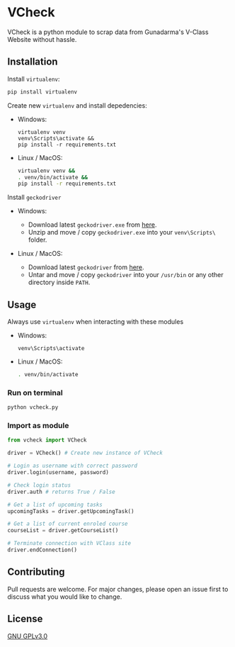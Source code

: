 # VCheck 

VCheck is a python module to scrap data from Gunadarma's V-Class Website without hassle.

## Installation

Install `virtualenv`:

```bash
pip install virtualenv
```

Create new `virtualenv` and install depedencies:

- Windows:

    ```
    virtualenv venv
    venv\Scripts\activate &&
    pip install -r requirements.txt
    ```

- Linux / MacOS:

    ```bash
    virtualenv venv &&
    . venv/bin/activate && 
    pip install -r requirements.txt
    ```

Install `geckodriver`

- Windows:

  - Download latest `geckodriver.exe` from [here](https://github.com/mozilla/geckodriver/releases/).
  - Unzip and move / copy `geckodriver.exe` into your `venv\Scripts\` folder.

- Linux / MacOS:

  - Download latest `geckodriver` from [here](https://github.com/mozilla/geckodriver/releases/).
  - Untar and move / copy `geckodriver` into your `/usr/bin` or any other directory inside `PATH`.

## Usage

Always use `virtualenv` when interacting with these modules

- Windows:

  ```
  venv\Scripts\activate
  ```

- Linux / MacOS:

  ```bash
  . venv/bin/activate
  ```

### Run on terminal

```bash
python vcheck.py
```

### Import as module

```python
from vcheck import VCheck

driver = VCheck() # Create new instance of VCheck

# Login as username with correct password
driver.login(username, password)

# Check login status
driver.auth # returns True / False

# Get a list of upcoming tasks
upcomingTasks = driver.getUpcomingTask()

# Get a list of current enroled course
courseList = driver.getCourseList()

# Terminate connection with VClass site
driver.endConnection()
```

## Contributing

Pull requests are welcome. For major changes, please open an issue first to discuss what you would like to change.

## License

[GNU GPLv3.0](https://github.com/Rayhanga/VCheck/blob/master/LICENSE)